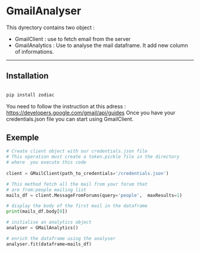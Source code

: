 # GmailAnalyser

This dyrectory contains two object :

* GmailClient : use to fetch email from the server 
* GmailAnalytics : Use to analyse the mail dataframe. It add new column of 
    informations.  

---

## Installation

```bash 

pip install zodiac

```

You need to follow the instruction at this adress : https://developers.google.com/gmail/api/guides
Once you have your credentials.json file you can start using GmailClient. 


## Exemple 


```python 
# Create client object with our credentials.json file
# This operation must create a token.pickle file in the directory 
# where  you execute this code
 
client = GMailClient(path_to_credentials='/credentials.json')

# This method fetch all the mail from your forum that
# are from:people mailing list 
mails_df = client.MessageFromForums(query='people',  maxResults=1)

# display the body of the first mail in the dataframe 
print(mails_df.body[0])

# initialise an analytics object 
analyser = GMailAnalytics()

# enrich the dataframe using the analyser 
analyser.fit(dataframe=mails_df)

```




